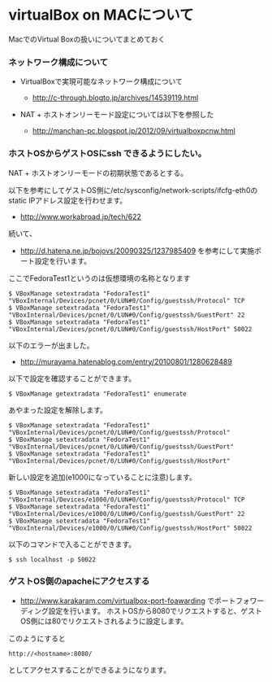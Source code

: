 # virtualBox on MACについて
MacでのVirtual Boxの扱いについてまとめておく

### ネットワーク構成について
- VirtualBoxで実現可能なネットワーク構成について
  - http://c-through.blogto.jp/archives/14539119.html

- NAT + ホストオンリーモード設定については以下を参照した
  - http://manchan-pc.blogspot.jp/2012/09/virtualboxpcnw.html

### ホストOSからゲストOSにssh できるようにしたい。

NAT + ホストオンリーモードの初期状態であるとする。

以下を参考にしてゲストOS側に/etc/sysconfig/network-scripts/ifcfg-eth0のstatic IPアドレス設定を行わせます。
- http://www.workabroad.jp/tech/622

続いて、
- http://d.hatena.ne.jp/bojovs/20090325/1237985409
を参考にして実施ポート設定を行います。

ここでFedoraTest1というのは仮想環境の名称となります
```
$ VBoxManage setextradata "FedoraTest1" "VBoxInternal/Devices/pcnet/0/LUN#0/Config/guestssh/Protocol" TCP
$ VBoxManage setextradata "FedoraTest1" "VBoxInternal/Devices/pcnet/0/LUN#0/Config/guestssh/GuestPort" 22
$ VBoxManage setextradata "FedoraTest1" "VBoxInternal/Devices/pcnet/0/LUN#0/Config/guestssh/HostPort" 50022
```

以下のエラーが出ました。
- http://murayama.hatenablog.com/entry/20100801/1280628489

以下で設定を確認することができます。
```
$ VBoxManage getextradata "FedoraTest1" enumerate
```

あやまった設定を解除します。
```
$ VBoxManage setextradata "FedoraTest1" "VBoxInternal/Devices/pcnet/0/LUN#0/Config/guestssh/Protocol"
$ VBoxManage setextradata "FedoraTest1" "VBoxInternal/Devices/pcnet/0/LUN#0/Config/guestssh/GuestPort"
$ VBoxManage setextradata "FedoraTest1" "VBoxInternal/Devices/pcnet/0/LUN#0/Config/guestssh/HostPort"
```

新しい設定を追加(e1000になっていることに注意)します。
```
$ VBoxManage setextradata "FedoraTest1" "VBoxInternal/Devices/e1000/0/LUN#0/Config/guestssh/Protocol" TCP
$ VBoxManage setextradata "FedoraTest1" "VBoxInternal/Devices/e1000/0/LUN#0/Config/guestssh/GuestPort" 22
$ VBoxManage setextradata "FedoraTest1" "VBoxInternal/Devices/e1000/0/LUN#0/Config/guestssh/HostPort" 50022
```

以下のコマンドで入ることができます。
```
$ ssh localhost -p 50022
```

### ゲストOS側のapacheにアクセスする
- http://www.karakaram.com/virtualbox-port-foawarding
でポートフォワーディング設定を行います。
ホストOSから8080でリクエストすると、ゲストOS側には80でリクエストされるように設定します。

このようにすると
```
http://<hostname>:8080/
```
としてアクセスすることができるようになります。

